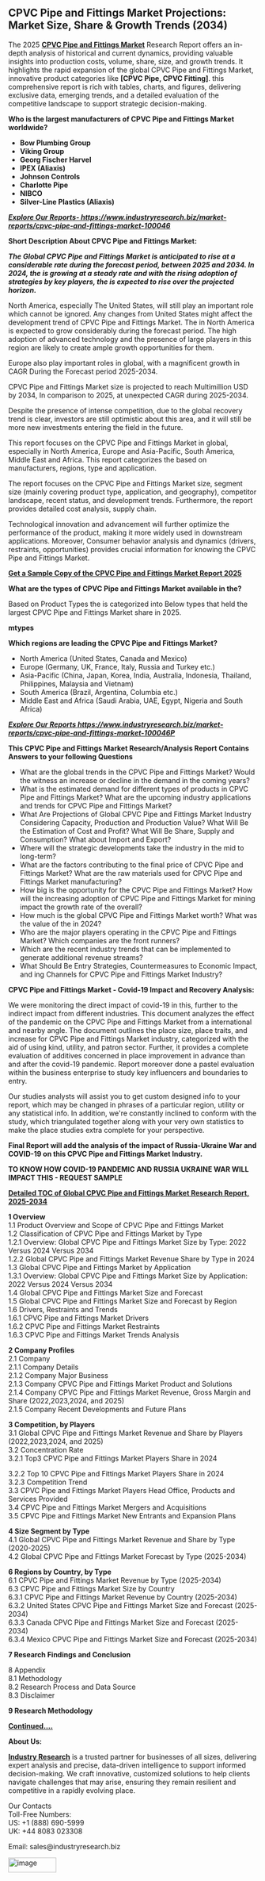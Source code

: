 <h2><strong>CPVC Pipe and Fittings Market Projections: Market Size, Share & Growth Trends (2034)</strong></h2><p>The 2025&nbsp;<strong><a href="https://www.industryresearch.biz/market-reports/cpvc-pipe-and-fittings-market-100046">CPVC Pipe and Fittings Market</a></strong>&nbsp;Research Report offers an in-depth analysis of historical and current dynamics, providing valuable insights into production costs, volume, share, size, and growth trends. It highlights the rapid expansion of the global CPVC Pipe and Fittings Market, innovative product categories like&nbsp;<strong>[CPVC Pipe, CPVC Fitting]</strong>. this comprehensive report is rich with tables, charts, and figures, delivering exclusive data, emerging trends, and a detailed evaluation of the competitive landscape to support strategic decision-making.</p><p><strong>Who is the largest manufacturers of CPVC Pipe and Fittings Market worldwide?</strong></p><p><strong><ul><li>Bow Plumbing Group</li><li> Viking Group</li><li> Georg Fischer Harvel</li><li> IPEX (Aliaxis)</li><li> Johnson Controls</li><li> Charlotte Pipe</li><li> NIBCO</li><li> Silver-Line Plastics (Aliaxis)</li></ul></strong></p><p><strong><em><a href="https://www.industryresearch.biz/market-reports/cpvc-pipe-and-fittings-market-100046">Explore Our Reports-&nbsp;https://www.industryresearch.biz/market-reports/cpvc-pipe-and-fittings-market-100046</a></em></strong></p><p><strong>Short Description About CPVC Pipe and Fittings Market:</strong></p><p><strong><em>The Global CPVC Pipe and Fittings Market is anticipated to rise at a considerable rate during the forecast period, between 2025 and 2034. In 2024, the is growing at a steady rate and with the rising adoption of strategies by key players, the is expected to rise over the projected horizon.</em></strong></p><p>North America, especially The United States, will still play an important role which cannot be ignored. Any changes from United States might affect the development trend of CPVC Pipe and Fittings Market. The in North America is expected to grow considerably during the forecast period. The high adoption of advanced technology and the presence of large players in this region are likely to create ample growth opportunities for them.</p><p>Europe also play important roles in global, with a magnificent growth in CAGR During the Forecast period 2025-2034.</p><p>CPVC Pipe and Fittings Market size is projected to reach Multimillion USD by 2034, In comparison to 2025, at unexpected CAGR during 2025-2034.</p><p>Despite the presence of intense competition, due to the global recovery trend is clear, investors are still optimistic about this area, and it will still be more new investments entering the field in the future.</p><p>This report focuses on the CPVC Pipe and Fittings Market in global, especially in North America, Europe and Asia-Pacific, South America, Middle East and Africa. This report categorizes the based on manufacturers, regions, type and application.</p><p>The report focuses on the CPVC Pipe and Fittings Market size, segment size (mainly covering product type, application, and geography), competitor landscape, recent status, and development trends. Furthermore, the report provides detailed cost analysis, supply chain.</p><p>Technological innovation and advancement will further optimize the performance of the product, making it more widely used in downstream applications. Moreover, Consumer behavior analysis and dynamics (drivers, restraints, opportunities) provides crucial information for knowing the CPVC Pipe and Fittings Market.</p><p><strong><a href="https://www.industryresearch.biz/market-reports/cpvc-pipe-and-fittings-market-100046">Get a Sample Copy of the CPVC Pipe and Fittings Market Report 2025</a></strong></p><p><strong>What are the types of CPVC Pipe and Fittings Market available in the?</strong></p><p>Based on Product Types the is categorized into Below types that held the largest CPVC Pipe and Fittings Market share in 2025.</p><p><strong>mtypes</strong></p><p><strong>Which regions are leading the CPVC Pipe and Fittings Market?</strong></p><ul><li>North America (United States, Canada and Mexico)</li><li>Europe (Germany, UK, France, Italy, Russia and Turkey etc.)</li><li>Asia-Pacific (China, Japan, Korea, India, Australia, Indonesia, Thailand, Philippines, Malaysia and Vietnam)</li><li>South America (Brazil, Argentina, Columbia etc.)</li><li>Middle East and Africa (Saudi Arabia, UAE, Egypt, Nigeria and South Africa)</li></ul><p><strong><em><a href="https://www.industryresearch.biz/market-reports/cpvc-pipe-and-fittings-market-100046">Explore Our Reports https://www.industryresearch.biz/market-reports/cpvc-pipe-and-fittings-market-100046P</a></em></strong></p><p><strong>This CPVC Pipe and Fittings Market Research/Analysis Report Contains Answers to your following Questions</strong></p><ul><li>What are the global trends in the CPVC Pipe and Fittings Market? Would the witness an increase or decline in the demand in the coming years?</li><li>What is the estimated demand for different types of products in CPVC Pipe and Fittings Market? What are the upcoming industry applications and trends for CPVC Pipe and Fittings Market?</li><li>What Are Projections of Global CPVC Pipe and Fittings Market Industry Considering Capacity, Production and Production Value? What Will Be the Estimation of Cost and Profit? What Will Be Share, Supply and Consumption? What about Import and Export?</li><li>Where will the strategic developments take the industry in the mid to long-term?</li><li>What are the factors contributing to the final price of CPVC Pipe and Fittings Market? What are the raw materials used for CPVC Pipe and Fittings Market manufacturing?</li><li>How big is the opportunity for the CPVC Pipe and Fittings Market? How will the increasing adoption of CPVC Pipe and Fittings Market for mining impact the growth rate of the overall?</li><li>How much is the global CPVC Pipe and Fittings Market worth? What was the value of the in 2024?</li><li>Who are the major players operating in the CPVC Pipe and Fittings Market? Which companies are the front runners?</li><li>Which are the recent industry trends that can be implemented to generate additional revenue streams?</li><li>What Should Be Entry Strategies, Countermeasures to Economic Impact, and ing Channels for CPVC Pipe and Fittings Market Industry?</li></ul><p><strong>CPVC Pipe and Fittings Market - Covid-19 Impact and Recovery Analysis:</strong></p><p>We were monitoring the direct impact of covid-19 in this, further to the indirect impact from different industries. This document analyzes the effect of the pandemic on the CPVC Pipe and Fittings Market from a international and nearby angle. The document outlines the place size, place traits, and increase for CPVC Pipe and Fittings Market industry, categorized with the aid of using kind, utility, and patron sector. Further, it provides a complete evaluation of additives concerned in place improvement in advance than and after the covid-19 pandemic. Report moreover done a pastel evaluation within the business enterprise to study key influencers and boundaries to entry.</p><p>Our studies analysts will assist you to get custom designed info to your report, which may be changed in phrases of a particular region, utility or any statistical info. In addition, we're constantly inclined to conform with the study, which triangulated together along with your very own statistics to make the place studies extra complete for your perspective.</p><p><strong>Final Report will add the analysis of the impact of Russia-Ukraine War and COVID-19 on this CPVC Pipe and Fittings Market Industry.</strong></p><p><strong>TO KNOW HOW COVID-19 PANDEMIC AND RUSSIA UKRAINE WAR WILL IMPACT THIS - REQUEST SAMPLE</strong></p><p><strong><a href="https://www.industryresearch.biz/market-reports/cpvc-pipe-and-fittings-market-100046">Detailed TOC of Global CPVC Pipe and Fittings Market Research Report, 2025-2034</a></strong></p><p><strong>1 Overview</strong><br /> 1.1 Product Overview and Scope of CPVC Pipe and Fittings Market<br /> 1.2 Classification of CPVC Pipe and Fittings Market by Type<br /> 1.2.1 Overview: Global CPVC Pipe and Fittings Market Size by Type: 2022 Versus 2024 Versus 2034<br /> 1.2.2 Global CPVC Pipe and Fittings Market Revenue Share by Type in 2024<br /> 1.3 Global CPVC Pipe and Fittings Market by Application<br /> 1.3.1 Overview: Global CPVC Pipe and Fittings Market Size by Application: 2022&nbsp;Versus 2024 Versus 2034<br /> 1.4 Global CPVC Pipe and Fittings Market Size and Forecast<br /> 1.5 Global CPVC Pipe and Fittings Market Size and Forecast by Region<br /> 1.6 Drivers, Restraints and Trends<br /> 1.6.1 CPVC Pipe and Fittings Market Drivers<br /> 1.6.2 CPVC Pipe and Fittings Market Restraints<br /> 1.6.3 CPVC Pipe and Fittings Market Trends Analysis</p><p><strong>2 Company Profiles</strong><br /> 2.1 Company<br /> 2.1.1 Company Details<br /> 2.1.2 Company Major Business<br /> 2.1.3 Company CPVC Pipe and Fittings Market Product and Solutions<br /> 2.1.4 Company CPVC Pipe and Fittings Market Revenue, Gross Margin and Share (2022,2023,2024, and 2025)<br /> 2.1.5 Company Recent Developments and Future Plans</p><p><strong>3 Competition, by Players</strong><br /> 3.1 Global CPVC Pipe and Fittings Market Revenue and Share by Players (2022,2023,2024, and 2025)<br /> 3.2 Concentration Rate<br /> 3.2.1 Top3 CPVC Pipe and Fittings Market Players Share in 2024</p><p>3.2.2 Top 10 CPVC Pipe and Fittings Market Players Share in 2024<br /> 3.2.3 Competition Trend<br /> 3.3 CPVC Pipe and Fittings Market Players Head Office, Products and Services Provided<br /> 3.4 CPVC Pipe and Fittings Market Mergers and Acquisitions<br /> 3.5 CPVC Pipe and Fittings Market New Entrants and Expansion Plans</p><p><strong>4 Size Segment by Type</strong><br /> 4.1 Global CPVC Pipe and Fittings Market Revenue and Share by Type (2020-2025)<br /> 4.2 Global CPVC Pipe and Fittings Market Forecast by Type (2025-2034)</p><p><strong>6 Regions by Country, by Type</strong><br /> 6.1 CPVC Pipe and Fittings Market Revenue by Type (2025-2034)<br /> 6.3 CPVC Pipe and Fittings Market Size by Country<br /> 6.3.1 CPVC Pipe and Fittings Market Revenue by Country (2025-2034)<br /> 6.3.2 United States CPVC Pipe and Fittings Market Size and Forecast (2025-2034)<br /> 6.3.3 Canada CPVC Pipe and Fittings Market Size and Forecast (2025-2034)<br /> 6.3.4 Mexico CPVC Pipe and Fittings Market Size and Forecast (2025-2034)</p><p><strong>7 Research Findings and Conclusion</strong></p><p>8 Appendix<br /> 8.1 Methodology<br /> 8.2 Research Process and Data Source<br /> 8.3 Disclaimer</p><p><strong>9 Research Methodology</strong></p><p><strong><a href="https://www.industryresearch.biz/market-reports/cpvc-pipe-and-fittings-market-100046">Continued&hellip;.</a></strong></p><p><strong>About Us:</strong></p><p><strong><a href="https://www.industryresearch.biz/">Industry Research</a></strong>&nbsp;is a trusted partner for businesses of all sizes, delivering expert analysis and precise, data-driven intelligence to support informed decision-making. We craft innovative, customized solutions to help clients navigate challenges that may arise, ensuring they remain resilient and competitive in a rapidly evolving place.</p><p>Our Contacts<br /> Toll-Free Numbers:<br /> US: +1 (888) 690-5999<br /> UK: +44 8083 023308</p><p>Email: sales@industryresearch.biz</p>
<img width="97" height="30" alt="image" src="https://github.com/user-attachments/assets/0359d0b1-91a8-4a11-a4b5-c6daacc8037f" />
